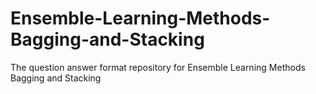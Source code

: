 # Ensemble-Learning-Methods-Bagging-and-Stacking
The question answer format repository for Ensemble Learning Methods Bagging and Stacking
